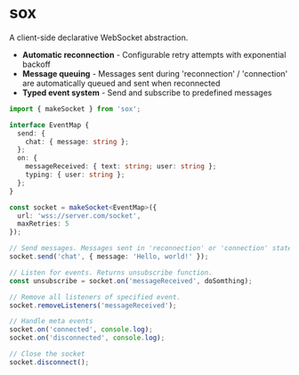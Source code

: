 # sox

A client-side declarative WebSocket abstraction.

- **Automatic reconnection** - Configurable retry attempts with exponential backoff
- **Message queuing** - Messages sent during 'reconnection' / 'connection' are automatically queued and sent when reconnected
- **Typed event system** - Send and subscribe to predefined messages

```typescript
import { makeSocket } from 'sox';

interface EventMap {
  send: {
    chat: { message: string };
  };
  on: {
    messageReceived: { text: string; user: string };
    typing: { user: string };
  };
}

const socket = makeSocket<EventMap>({
  url: 'wss://server.com/socket',
  maxRetries: 5
});

// Send messages. Messages sent in 'reconnection' or 'connection' state are sent on websocket opened.
socket.send('chat', { message: 'Hello, world!' });

// Listen for events. Returns unsubscribe function.
const unsubscribe = socket.on('messageReceived', doSomthing);

// Remove all listeners of specified event.
socket.removeListeners('messageReceived');

// Handle meta events
socket.on('connected', console.log);
socket.on('disconnected', console.log);

// Close the socket
socket.disconnect();
````
